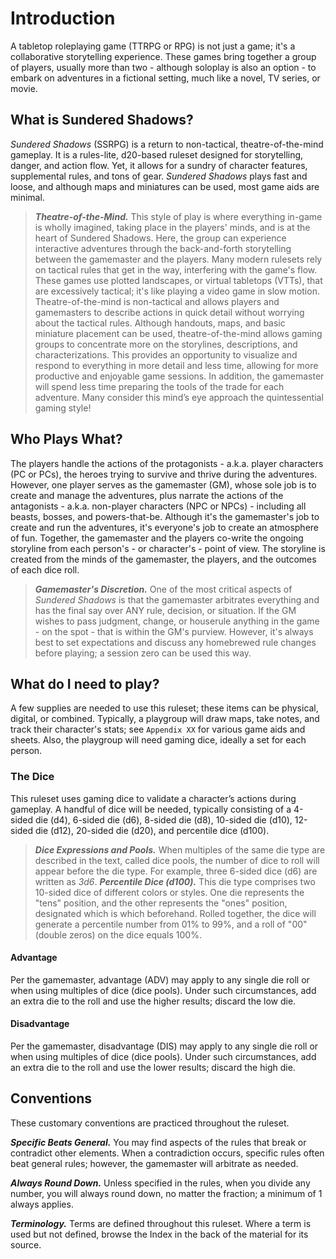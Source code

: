 # Introduction

A tabletop roleplaying game (TTRPG or RPG) is not just a game; it's a collaborative storytelling experience. These games bring together a group of players, usually more than two - although soloplay is also an option - to embark on adventures in a fictional setting, much like a novel, TV series, or movie.

## What is Sundered Shadows?

*Sundered Shadows* (SSRPG) is a return to non-tactical, theatre-of-the-mind gameplay. It is a rules-lite, d20-based ruleset designed for storytelling, danger, and action flow. Yet, it allows for a sundry of character features, supplemental rules, and tons of gear. *Sundered Shadows* plays fast and loose, and although maps and miniatures can be used, most game aids are minimal.

> ***Theatre-of-the-Mind.*** This style of play is where everything in-game is wholly imagined, taking place in the players' minds, and is at the heart of Sundered Shadows. Here, the group can experience interactive adventures through the back-and-forth storytelling between the gamemaster and the players. Many modern rulesets rely on tactical rules that get in the way, interfering with the game's flow. These games use plotted landscapes, or virtual tabletops (VTTs), that are excessively tactical; it's like playing a video game in slow motion. Theatre-of-the-mind is non-tactical and allows players and gamemasters to describe actions in quick detail without worrying about the tactical rules. Although handouts, maps, and basic miniature placement can be used, theatre-of-the-mind allows gaming groups to concentrate more on the storylines, descriptions, and characterizations. This provides an opportunity to visualize and respond to everything in more detail and less time, allowing for more productive and enjoyable game sessions. In addition, the gamemaster will spend less time preparing the tools of the trade for each adventure. Many consider this mind’s eye approach the quintessential gaming style!

## Who Plays What?

The players handle the actions of the protagonists - a.k.a. player characters (PC or PCs), the heroes trying to survive and thrive during the adventures. However, one player serves as the gamemaster (GM), whose sole job is to create and manage the adventures, plus narrate the actions of the antagonists - a.k.a. non-player characters (NPC or NPCs) - including all beasts, bosses, and powers-that-be. Although it's the gamemaster's job to create and run the adventures, it's everyone's job to create an atmosphere of fun. Together, the gamemaster and the players co-write the ongoing storyline from each person's - or character's - point of view. The storyline is created from the minds of the gamemaster, the players, and the outcomes of each dice roll.

>***Gamemaster's Discretion.*** One of the most critical aspects of *Sundered Shadows* is that the gamemaster arbitrates everything and has the final say over ANY rule, decision, or situation. If the GM wishes to pass judgment, change, or houserule anything in the game - on the spot - that is within the GM's purview. However, it's always best to set expectations and discuss any homebrewed rule changes before playing; a session zero can be used this way.

## What do I need to play?

A few supplies are needed to use this ruleset; these items can be physical, digital, or combined. Typically, a playgroup will draw maps, take notes, and track their character's stats; see `Appendix XX` for various game aids and sheets. Also, the playgroup will need gaming dice, ideally a set for each person.

### The Dice

This ruleset uses gaming dice to validate a character’s actions during gameplay. A handful of dice will be needed, typically consisting of a 4-sided die (d4), 6-sided die (d6), 8-sided die (d8), 10-sided die (d10), 12-sided die (d12), 20-sided die (d20), and percentile dice (d100).

> ***Dice Expressions and Pools.*** When multiples of the same die type are described in the text, called dice pools, the number of dice to roll will appear before the die type. For example, three 6-sided dice (d6) are written as *3d6*.
> ***Percentile Dice (d100).*** This die type comprises two 10-sided dice of different colors or styles. One die represents the "tens" position, and the other represents the "ones" position, designated which is which beforehand. Rolled together, the dice will generate a percentile number from 01% to 99%, and a roll of "00" (double zeros) on the dice equals 100%.

#### Advantage

Per the gamemaster, advantage (ADV) may apply to any single die roll or when using multiples of dice (dice pools). Under such circumstances, add an extra die to the roll and use the higher results; discard the low die.

#### Disadvantage

Per the gamemaster, disadvantage (DIS) may apply to any single die roll or when using multiples of dice (dice pools). Under such circumstances, add an extra die to the roll and use the lower results; discard the high die.

## Conventions

These customary conventions are practiced throughout the ruleset.

***Specific Beats General.*** You may find aspects of the rules that break or contradict other elements. When a contradiction occurs, specific rules often beat general rules; however, the gamemaster will arbitrate as needed.

***Always Round Down.*** Unless specified in the rules, when you divide any number, you will always round down, no matter the fraction; a minimum of 1 always applies.

***Terminology.*** Terms are defined throughout this ruleset. Where a term is used but not defined, browse the Index in the back of the material for its source.